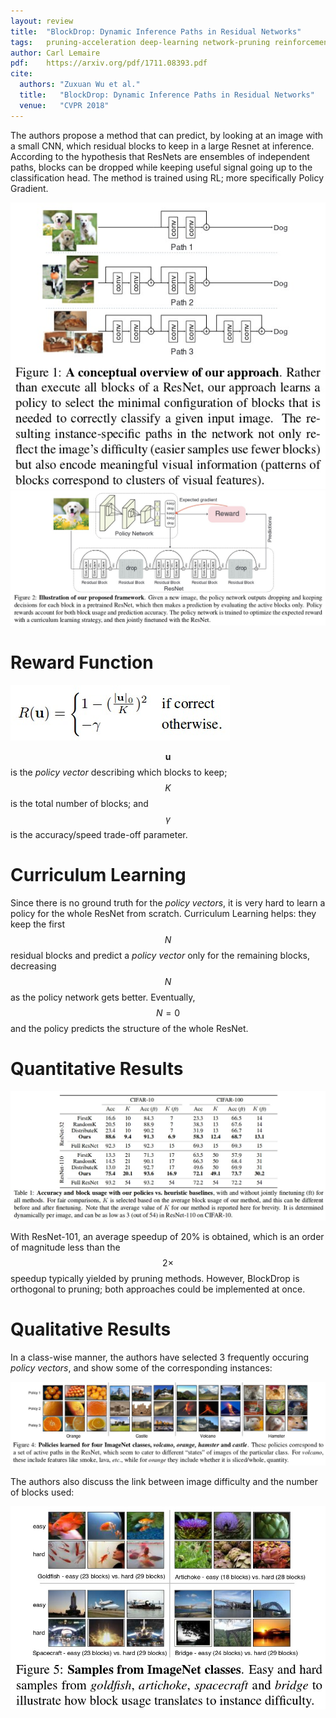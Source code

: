 ```yaml
---
layout: review
title:  "BlockDrop: Dynamic Inference Paths in Residual Networks"
tags:   pruning-acceleration deep-learning network-pruning reinforcement
author: Carl Lemaire
pdf:    https://arxiv.org/pdf/1711.08393.pdf
cite:
  authors: "Zuxuan Wu et al."
  title:   "BlockDrop: Dynamic Inference Paths in Residual Networks"
  venue:   "CVPR 2018"
---
```


The authors propose a method that can predict, by looking at an image with a small CNN, which residual blocks to keep in a large Resnet at inference. According to the hypothesis that ResNets are ensembles of independent paths, blocks can be dropped while keeping useful signal going up to the classification head. The method is trained using RL; more specifically Policy Gradient.

![](/article/images/blockdrop/fig1.jpg)
![](/article/images/blockdrop/fig2.jpg)

# Reward Function

![](/article/images/blockdrop/eq3.jpg)

$$ \mathbf{u} $$ is the _policy vector_ describing which blocks to keep; $$ K $$ is the total number of blocks; and $$ \gamma $$ is the accuracy/speed trade-off parameter.

# Curriculum Learning

Since there is no ground truth for the _policy vectors_, it is very hard to learn a policy for the whole ResNet from scratch. Curriculum Learning helps: they keep the first $$ N $$ residual blocks and predict a _policy vector_ only for the remaining blocks, decreasing $$ N $$ as the policy network gets better. Eventually, $$ N = 0 $$ and the policy predicts the structure of the whole ResNet.

# Quantitative Results

![](/article/images/blockdrop/tab1.jpg)

With ResNet-101, an average speedup of 20% is obtained, which is an order of magnitude less than the $$ 2 \times $$ speedup typically yielded by pruning methods. However, BlockDrop is orthogonal to pruning; both approaches could be implemented at once.

# Qualitative Results

In a class-wise manner, the authors have selected 3 frequently occuring _policy vectors_, and show some of the corresponding instances:

![](/article/images/blockdrop/fig4.jpg)

The authors also discuss the link between image difficulty and the number of blocks used:

![](/article/images/blockdrop/fig5.jpg)